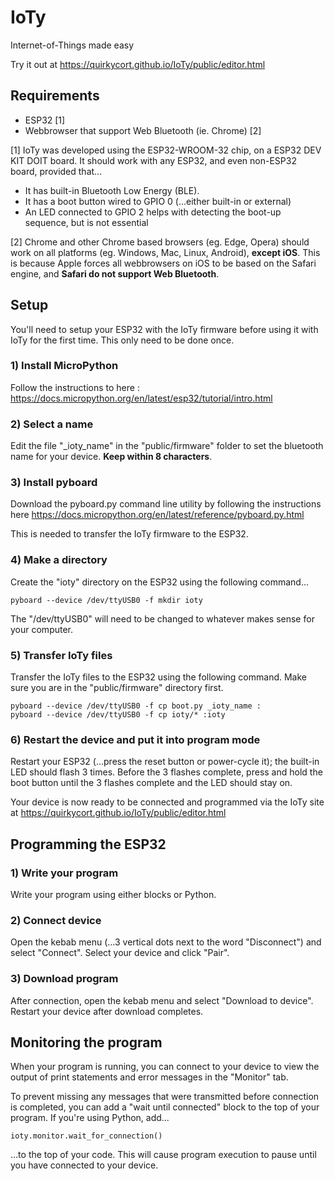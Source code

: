 # IoTy

Internet-of-Things made easy

Try it out at https://quirkycort.github.io/IoTy/public/editor.html

## Requirements

* ESP32 [1]
* Webbrowser that support Web Bluetooth (ie. Chrome) [2]

[1] IoTy was developed using the ESP32-WROOM-32 chip, on a ESP32 DEV KIT DOIT board.
It should work with any ESP32, and even non-ESP32 board, provided that...

* It has built-in Bluetooth Low Energy (BLE).
* It has a boot button wired to GPIO 0 (...either built-in or external)
* An LED connected to GPIO 2 helps with detecting the boot-up sequence, but is not essential

[2] Chrome and other Chrome based browsers (eg. Edge, Opera) should work on all platforms (eg. Windows, Mac, Linux, Android), **except iOS**.
This is because Apple forces all webbrowsers on iOS to be based on the Safari engine, and **Safari do not support Web Bluetooth**.

## Setup

You'll need to setup your ESP32 with the IoTy firmware before using it with IoTy for the first time.
This only need to be done once.

### 1) Install MicroPython

Follow the instructions to here : https://docs.micropython.org/en/latest/esp32/tutorial/intro.html

### 2) Select a name

Edit the file "_ioty_name" in the "public/firmware" folder to set the bluetooth name for your device.
**Keep within 8 characters**.

### 3) Install pyboard

Download the pyboard.py command line utility by following the instructions here https://docs.micropython.org/en/latest/reference/pyboard.py.html

This is needed to transfer the IoTy firmware to the ESP32.

### 4) Make a directory

Create the "ioty" directory on the ESP32 using the following command...

```
pyboard --device /dev/ttyUSB0 -f mkdir ioty
```

The "/dev/ttyUSB0" will need to be changed to whatever makes sense for your computer.

### 5) Transfer IoTy files

Transfer the IoTy files to the ESP32 using the following command.
Make sure you are in the "public/firmware" directory first.

```
pyboard --device /dev/ttyUSB0 -f cp boot.py _ioty_name :
pyboard --device /dev/ttyUSB0 -f cp ioty/* :ioty
```

### 6) Restart the device and put it into program mode

Restart your ESP32 (...press the reset button or power-cycle it); the built-in LED should flash 3 times.
Before the 3 flashes complete, press and hold the boot button until the 3 flashes complete and the LED should stay on.

Your device is now ready to be connected and programmed via the IoTy site at https://quirkycort.github.io/IoTy/public/editor.html

## Programming the ESP32

### 1) Write your program

Write your program using either blocks or Python.

### 2) Connect device

Open the kebab menu (...3 vertical dots next to the word "Disconnect") and select "Connect".
Select your device and click "Pair".

### 3) Download program

After connection, open the kebab menu and select "Download to device".
Restart your device after download completes.

## Monitoring the program

When your program is running, you can connect to your device to view the output of print statements and error messages in the "Monitor" tab.

To prevent missing any messages that were transmitted before connection is completed, you can add a "wait until connected" block to the top of your program.
If you're using Python, add...

```
ioty.monitor.wait_for_connection()
```

...to the top of your code.
This will cause program execution to pause until you have connected to your device.
